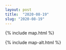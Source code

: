 ```yaml
---
layout: post
title:  "2020-08-19"
slug: "2020-08-19"
---
```

{% include map.html %}

{% include map-alt.html %}
